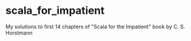 # scala_for_impatient
My solutions to first 14 chapters of "Scala for the Impatient" book by C. S. Horstmann 
